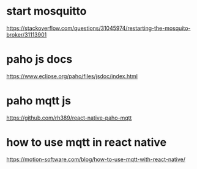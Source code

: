 # start mosquitto
https://stackoverflow.com/questions/31045974/restarting-the-mosquito-broker/31113901

# paho js docs
https://www.eclipse.org/paho/files/jsdoc/index.html

# paho mqtt js
https://github.com/rh389/react-native-paho-mqtt

# how to use mqtt in react native
https://motion-software.com/blog/how-to-use-mqtt-with-react-native/